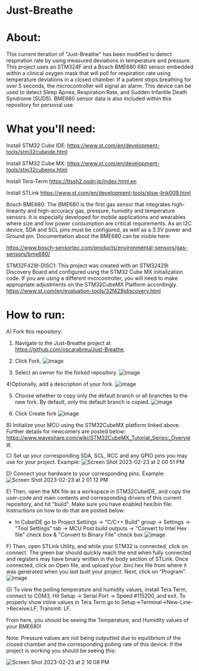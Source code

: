 # Just-Breathe

# About:

This current iteration of "Just-Breathe" has been modified to detect respiration rate by using measured deviations in temperature and pressure. This project uses an STM324F and a Bosch BME680 680 sensor embedded within a clinical oxygen mask that will poll for respiration rate using temperature deviations in a closed chamber. If a patient stops breathing for over 5 seconds, the microcontroller will signal an alarm. This device can be used to detect Sleep Apnea, Respiration Rate, and Sudden Infantile Death Syndrome (SUDS). BME680 sensor data is also included within this repository for personal use. 

# What you'll need:

Install STM32 Cube IDE:
https://www.st.com/en/development-tools/stm32cubeide.html

Install STM32 Cube MX:
https://www.st.com/en/development-tools/stm32cubemx.html

Install Tera-Term
https://ttssh2.osdn.jp/index.html.en

Install STLink
https://www.st.com/en/development-tools/stsw-link009.html

Bosch BME680:
The BME680 is the first gas sensor that integrates high-linearity and high-accuracy gas, pressure, humidity and temperature sensors. It is especially developed for mobile applications and wearables where size and low power consumption are critical requirements. As an I2C device, SDA and SCL pins must be configured, as well as a 3.3V power and Ground pin. Documentation about the BME680 can be visible here:

https://www.bosch-sensortec.com/products/environmental-sensors/gas-sensors/bme680/

STM32F429I-DISC1:
This project was created with an STM32429I Discovery Board and configured usng the STM32 Cube MX initialization code. If you are using a different micrcontroller, you will need to make appropriate adjustments on the STM32CubeMX Platform accordingly. 
https://www.st.com/en/evaluation-tools/32f429idiscovery.html

# How to run:

A) Fork this repository: 
1) Navigate to the Just-Breathe project at https://github.com/oscarabreu/Just-Breathe.

2) Click Fork.
![image](https://user-images.githubusercontent.com/99779654/221003438-fc9db10a-be4c-4c06-8894-8a4d55b6a7e1.png)

3) Select an owner for the forked repository.
![image](https://user-images.githubusercontent.com/99779654/221003470-fbe52398-ac40-4c9e-a3bf-ce302d8a1427.png)

4)Optionally, add a description of your fork.
![image](https://user-images.githubusercontent.com/99779654/221003548-d5dab43d-f4ef-4bcc-a79d-0394f4207fd6.png)

5) Choose whether to copy only the default branch or all branches to the new fork. By default, only the default branch is copied.
![image](https://user-images.githubusercontent.com/99779654/221003673-a0b19064-21c0-4c3c-bfc4-b0a9a923ea31.png)

6) Click Create fork
![image](https://user-images.githubusercontent.com/99779654/221003708-57428320-59cf-4741-b180-72daa5ef30e9.png)


B) Initialize your MCU using the STM32CubeMX platform linked above. Further details for newcomers are posted below:
https://www.waveshare.com/wiki/STM32CubeMX_Tutorial_Series:_Overview

C)
Set up your corresponding SDA, SCL, RCC and any GPIO pins you may use for your project.
Example:
![Screen Shot 2023-02-23 at 2 00 51 PM](https://user-images.githubusercontent.com/99779654/221005206-4aefe3cd-8dce-4fe7-a461-9ec9ee34284c.png)

D) Connect your hardware to your corresponding pins. 
Example:
![Screen Shot 2023-02-23 at 2 01 12 PM](https://user-images.githubusercontent.com/99779654/221005452-13c49023-5151-45f6-a4ec-d8057d12c45e.png)

E) Then, open the MX file as a workspace in STM32CubeIDE, and copy the user-code and main contents and corresponding drivers of this current repository, and hit "build". Make sure you have enabled hex/bin file: Instructions on how to do that are posted below:
- In CubeIDE go to Project Settings -> "C/C++ Build" group -> Settings -> "Tool Settings" tab -> MCU Post build outputs -> "Convert to Intel Hex file" check box & "Convert to Binary File" check box
![image](https://user-images.githubusercontent.com/99779654/221006198-ff21c063-1099-4df5-8931-2e15e52d81bf.png)

F) Then, open STLink Utility, and while your STM32 is connected, click on connect. The green bar should quickly reach the end when fully connected and registers may have binary written in the body section of STLink. Once connected, click on Open file, and upload your .bin/.hex file from where it was generated when you last built your project. Next, click on "Program". 
![image](https://user-images.githubusercontent.com/99779654/221007401-94d697c0-c1d7-400f-b850-b0724ace6be1.png)


G) To view the polling temperature and humidity values, install Tera Term, connect to COM3, Hit Setup -> Serial Port -> Speed #115200, and exit. To properly show inline values in Tera Term go to Setup->Terminal->New-Line->Receive:LF, Transmit: LF.

From here, you should be seeing the Temperature, and Humidity values of your BME680! 

Note: Pressure values are not being outputted due to equilibrium of the closed chamber and the corresponding polling rate of this device.
If the project is working you should be seeing this:

![Screen Shot 2023-02-23 at 2 16 08 PM](https://user-images.githubusercontent.com/99779654/221008001-c5fbdf26-e28b-4a90-9e35-07d78068423e.png)


